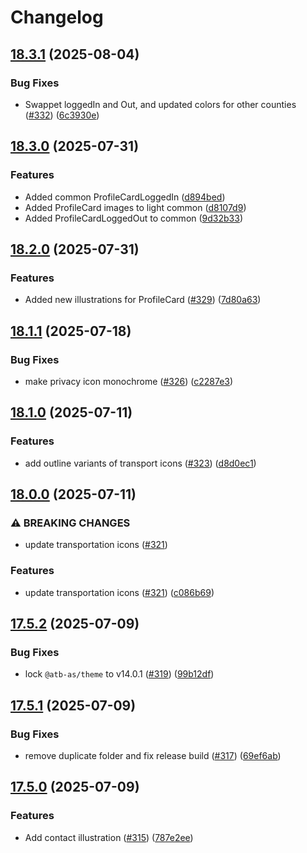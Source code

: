 # Changelog

## [18.3.1](https://github.com/AtB-AS/design-system/compare/generate-assets@v18.3.0...generate-assets@v18.3.1) (2025-08-04)


### Bug Fixes

* Swappet loggedIn and Out, and updated colors for other counties ([#332](https://github.com/AtB-AS/design-system/issues/332)) ([6c3930e](https://github.com/AtB-AS/design-system/commit/6c3930ef5861c1a7041cd5b2a707515bf40ce301))

## [18.3.0](https://github.com/AtB-AS/design-system/compare/generate-assets@v18.2.0...generate-assets@v18.3.0) (2025-07-31)


### Features

* Added common ProfileCardLoggedIn ([d894bed](https://github.com/AtB-AS/design-system/commit/d894bed7e2f62bf6f38e0185cef96c4121006d79))
* Added ProfileCard images to light common ([d8107d9](https://github.com/AtB-AS/design-system/commit/d8107d9a66af65c6fd52f098b7bae127e530d09d))
* Added ProfileCardLoggedOut to common ([9d32b33](https://github.com/AtB-AS/design-system/commit/9d32b331286ab5dd5ee779a3dabe9bc97953825f))

## [18.2.0](https://github.com/AtB-AS/design-system/compare/generate-assets@v18.1.1...generate-assets@v18.2.0) (2025-07-31)


### Features

* Added new illustrations for ProfileCard ([#329](https://github.com/AtB-AS/design-system/issues/329)) ([7d80a63](https://github.com/AtB-AS/design-system/commit/7d80a6396d7fb7031e14a08f1e50efeab8e41cea))

## [18.1.1](https://github.com/AtB-AS/design-system/compare/generate-assets@v18.1.0...generate-assets@v18.1.1) (2025-07-18)


### Bug Fixes

* make privacy icon monochrome ([#326](https://github.com/AtB-AS/design-system/issues/326)) ([c2287e3](https://github.com/AtB-AS/design-system/commit/c2287e398a428022dba05f2399c4ab883ddcdc49))

## [18.1.0](https://github.com/AtB-AS/design-system/compare/generate-assets@v18.0.0...generate-assets@v18.1.0) (2025-07-11)


### Features

* add outline variants of transport icons ([#323](https://github.com/AtB-AS/design-system/issues/323)) ([d8d0ec1](https://github.com/AtB-AS/design-system/commit/d8d0ec1e6c4fc16a22e3de972d8dd82870fa00c6))

## [18.0.0](https://github.com/AtB-AS/design-system/compare/generate-assets@v17.5.2...generate-assets@v18.0.0) (2025-07-11)


### ⚠ BREAKING CHANGES

* update transportation icons ([#321](https://github.com/AtB-AS/design-system/issues/321))

### Features

* update transportation icons ([#321](https://github.com/AtB-AS/design-system/issues/321)) ([c086b69](https://github.com/AtB-AS/design-system/commit/c086b695f8ea06d5f5888b5084a6e354750ef95e))

## [17.5.2](https://github.com/AtB-AS/design-system/compare/generate-assets@v17.5.1...generate-assets@v17.5.2) (2025-07-09)


### Bug Fixes

* lock `@atb-as/theme` to v14.0.1 ([#319](https://github.com/AtB-AS/design-system/issues/319)) ([99b12df](https://github.com/AtB-AS/design-system/commit/99b12df8eec9e908f94c0d4e787626ad33e04007))

## [17.5.1](https://github.com/AtB-AS/design-system/compare/generate-assets@v17.5.0...generate-assets@v17.5.1) (2025-07-09)


### Bug Fixes

* remove duplicate folder and fix release build ([#317](https://github.com/AtB-AS/design-system/issues/317)) ([69ef6ab](https://github.com/AtB-AS/design-system/commit/69ef6ab5db0925a06ffd77a039f5ddff1863c4e3))

## [17.5.0](https://github.com/AtB-AS/design-system/compare/generate-assets@v17.4.0...generate-assets@v17.5.0) (2025-07-09)


### Features

* Add contact illustration ([#315](https://github.com/AtB-AS/design-system/issues/315)) ([787e2ee](https://github.com/AtB-AS/design-system/commit/787e2ee3cb2a59b20400f830e07ecd24e82a0e14))
